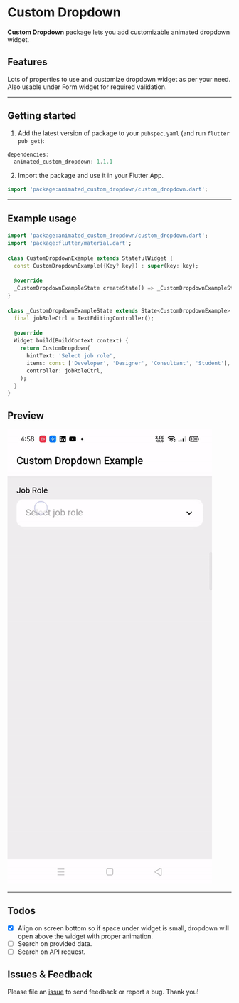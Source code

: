 # Custom Dropdown
**Custom Dropdown** package lets you add customizable animated dropdown widget.

## Features
Lots of properties to use and customize dropdown widget as per your need. Also usable under Form widget for required validation.

<hr>

## Getting started

1. Add the latest version of package to your `pubspec.yaml` (and run `flutter pub get`):
```dart
dependencies:
  animated_custom_dropdown: 1.1.1
```
2. Import the package and use it in your Flutter App.
```dart
import 'package:animated_custom_dropdown/custom_dropdown.dart';
```
<hr>

## Example usage

```dart
import 'package:animated_custom_dropdown/custom_dropdown.dart';
import 'package:flutter/material.dart';

class CustomDropdownExample extends StatefulWidget {
  const CustomDropdownExample({Key? key}) : super(key: key);

  @override
  _CustomDropdownExampleState createState() => _CustomDropdownExampleState();
}

class _CustomDropdownExampleState extends State<CustomDropdownExample> {
  final jobRoleCtrl = TextEditingController();
  
  @override
  Widget build(BuildContext context) {
    return CustomDropdown(
      hintText: 'Select job role',
      items: const ['Developer', 'Designer', 'Consultant', 'Student'],
      controller: jobRoleCtrl,
    );
  }
}
```

## Preview

![Example App](https://github.com/AbdullahChauhan/custom-dropdown/blob/master/readme_assets/preview.gif)

<hr>

## Todos

- [x] Align on screen bottom so if space under widget is small, dropdown will open above the widget with proper animation.
- [ ] Search on provided data.
- [ ] Search on API request.

## Issues & Feedback
Please file an [issue](https://github.com/AbdullahChauhan/custom-dropdown/issues) to send feedback or report a bug. Thank you!
